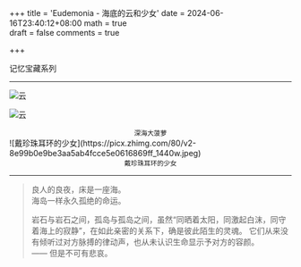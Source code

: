 +++
title = 'Eudemonia - 海底的云和少女'
date = 2024-06-16T23:40:12+08:00
math = true                                
draft = false
comments = true

+++

记忆宝藏系列

-----

![云](https://picx.zhimg.com/80/v2-f4748d9c76d36ea0026c26a0a241a558_1440w.jpeg)

![云](https://picx.zhimg.com/80/v2-b63a1903ba88a4ccba757484ffbf9a3a_1440w.jpeg)

<center><small>深海大菠萝</small></center>
![戴珍珠耳环的少女](https://picx.zhimg.com/80/v2-8e99b0e9be3aa5ab4fcce5e0616869ff_1440w.jpeg)

<center><small>戴珍珠耳环的少女</small></center>

-----

>良人的良夜，床是一座海。<br>
>海岛一样永久孤绝的命运。<br>
>
>岩石与岩石之间，孤岛与孤岛之间，虽然“同晒着太阳，同激起白沫，同守着海上的寂静”，在如此亲密的关系下，确是彼此陌生的灵魂。
>它们从来没有倾听过对方脉搏的律动声，也从未认识生命显示予对方的容颜。<br>——
>但是不可有悲哀。<br>

